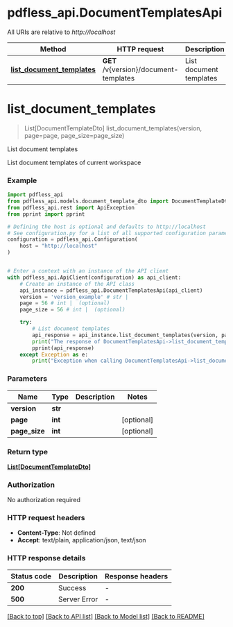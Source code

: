 # pdfless_api.DocumentTemplatesApi

All URIs are relative to *http://localhost*

Method | HTTP request | Description
------------- | ------------- | -------------
[**list_document_templates**](DocumentTemplatesApi.md#list_document_templates) | **GET** /v{version}/document-templates | List document templates


# **list_document_templates**
> List[DocumentTemplateDto] list_document_templates(version, page=page, page_size=page_size)

List document templates

List document templates of current workspace

### Example


```python
import pdfless_api
from pdfless_api.models.document_template_dto import DocumentTemplateDto
from pdfless_api.rest import ApiException
from pprint import pprint

# Defining the host is optional and defaults to http://localhost
# See configuration.py for a list of all supported configuration parameters.
configuration = pdfless_api.Configuration(
    host = "http://localhost"
)


# Enter a context with an instance of the API client
with pdfless_api.ApiClient(configuration) as api_client:
    # Create an instance of the API class
    api_instance = pdfless_api.DocumentTemplatesApi(api_client)
    version = 'version_example' # str | 
    page = 56 # int |  (optional)
    page_size = 56 # int |  (optional)

    try:
        # List document templates
        api_response = api_instance.list_document_templates(version, page=page, page_size=page_size)
        print("The response of DocumentTemplatesApi->list_document_templates:\n")
        pprint(api_response)
    except Exception as e:
        print("Exception when calling DocumentTemplatesApi->list_document_templates: %s\n" % e)
```



### Parameters


Name | Type | Description  | Notes
------------- | ------------- | ------------- | -------------
 **version** | **str**|  | 
 **page** | **int**|  | [optional] 
 **page_size** | **int**|  | [optional] 

### Return type

[**List[DocumentTemplateDto]**](DocumentTemplateDto.md)

### Authorization

No authorization required

### HTTP request headers

 - **Content-Type**: Not defined
 - **Accept**: text/plain, application/json, text/json

### HTTP response details

| Status code | Description | Response headers |
|-------------|-------------|------------------|
**200** | Success |  -  |
**500** | Server Error |  -  |

[[Back to top]](#) [[Back to API list]](../README.md#documentation-for-api-endpoints) [[Back to Model list]](../README.md#documentation-for-models) [[Back to README]](../README.md)

